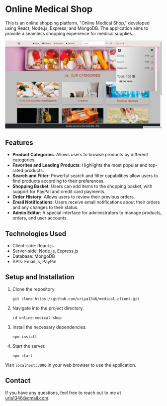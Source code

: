 # Online Medical Shop

This is an online shopping platform, "Online Medical Shop," developed using React, Node.js, Express, and MongoDB. The application aims to provide a seamless shopping experience for medical supplies.

![](https://github.com/uriya1346/Medical.Client/blob/main/medicalShop.png?raw=true)

## Features

- **Product Categories**: Allows users to browse products by different categories.
- **Favorites and Leading Products**: Highlights the most popular and top-rated products.
- **Search and Filter**: Powerful search and filter capabilities allow users to find products according to their preferences.
- **Shopping Basket**: Users can add items to the shopping basket, with support for PayPal and credit card payments.
- **Order History**: Allows users to review their previous orders.
- **Email Notifications**: Users receive email notifications about their orders and any changes to their status.
- **Admin Editor**: A special interface for administrators to manage products, orders, and user accounts.

## Technologies Used

- Client-side: React.js
- Server-side: Node.js, Express.js
- Database: MongoDB
- APIs: Email.js, PayPal

## Setup and Installation

1. Clone the repository.
    ```shell
    git clone https://github.com/uriya1346/medical.client.git
    ```
2. Navigate into the project directory.
    ```shell
    cd online-medical-shop
    ```
3. Install the necessary dependencies.
    ```shell
    npm install
    ```
4. Start the server.
    ```shell
    npm start
    ```
Visit `localhost:3000` in your web browser to use the application.

## Contact

If you have any questions, feel free to reach out to me at uria1346@gmail.com.


